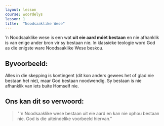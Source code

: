 ```yaml
---
layout: lesson
course: woordelys
lesson: 1
title:  "Noodsaaklike Wese"
---
```


’n Noodsaaklike wese is een wat **uit eie aard móét bestaan** en nie afhanklik is van enige ander bron vir sy bestaan nie. In klassieke teologie word God as die enigste ware Noodsaaklike Wese beskou.

## Byvoorbeeld:

Alles in die skepping is kontingent (dit kon anders gewees het of glad nie bestaan het nie), maar God bestaan noodwendig. Sy bestaan is nie afhanklik van iets buite Homself nie.

## Ons kan dit so verwoord:

> "'n Noodsaaklike wese bestaan uit eie aard en kan nie ophou bestaan nie. God is die uiteindelike voorbeeld hiervan."
